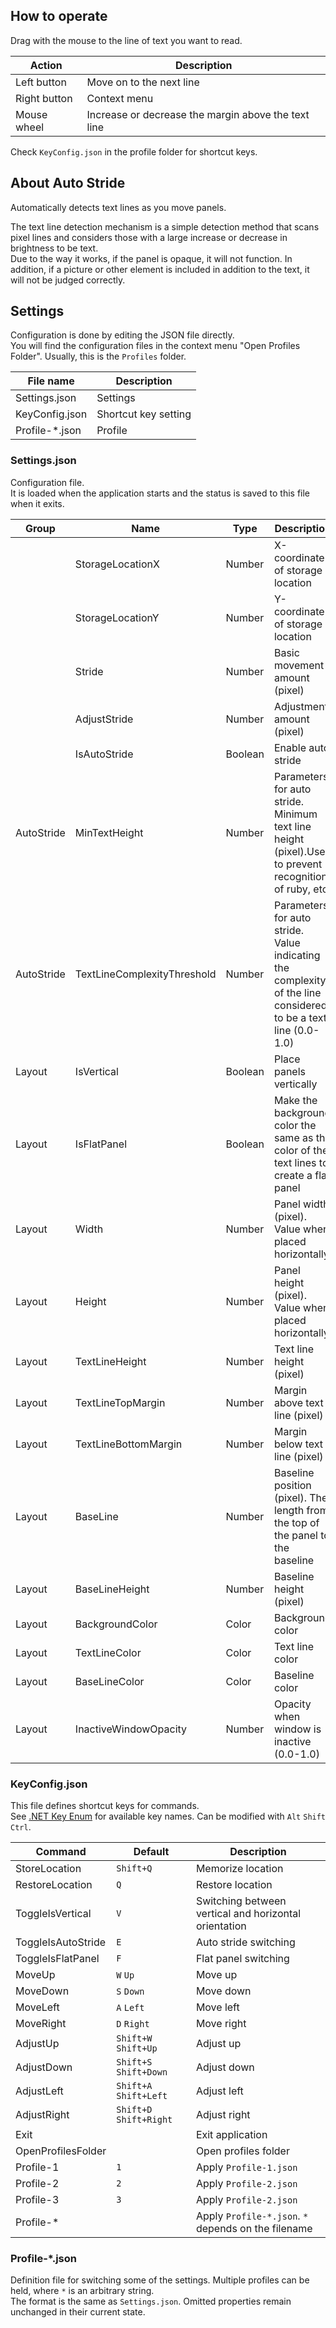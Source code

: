 ## How to operate

Drag with the mouse to the line of text you want to read.  

|Action|Description|
|----|----
|Left button|Move on to the next line
|Right button|Context menu
|Mouse wheel|Increase or decrease the margin above the text line

Check `KeyConfig.json` in the profile folder for shortcut keys.

## About Auto Stride

Automatically detects text lines as you move panels.

The text line detection mechanism is a simple detection method that scans pixel lines and considers those with a large increase or decrease in brightness to be text.  
Due to the way it works, if the panel is opaque, it will not function.
In addition, if a picture or other element is included in addition to the text, it will not be judged correctly.

## Settings

Configuration is done by editing the JSON file directly.  
You will find the configuration files in the context menu "Open Profiles Folder". Usually, this is the `Profiles` folder.

|File name|Description|
|--|-----
|Settings.json  |Settings
|KeyConfig.json |Shortcut key setting
|Profile-*.json |Profile

### Settings.json

Configuration file.  
It is loaded when the application starts and the status is saved to this file when it exits.

|Group|Name|Type|Description|
|-|--|-|-----
||StorageLocationX|Number|X-coordinate of storage location
||StorageLocationY|Number|Y-coordinate of storage location
||Stride|Number|Basic movement amount (pixel)
||AdjustStride|Number|Adjustment amount (pixel)
||IsAutoStride|Boolean|Enable auto stride
|AutoStride|MinTextHeight|Number|Parameters for auto stride. Minimum text line height (pixel).Used to prevent recognition of ruby, etc.
|AutoStride|TextLineComplexityThreshold|Number|Parameters for auto stride. Value indicating the complexity of the line considered to be a text line (0.0-1.0)
|Layout|IsVertical|Boolean|Place panels vertically
|Layout|IsFlatPanel|Boolean|Make the background color the same as the color of the text lines to create a flat panel
|Layout|Width|Number|Panel width (pixel). Value when placed horizontally
|Layout|Height|Number|Panel height (pixel). Value when placed horizontally
|Layout|TextLineHeight|Number|Text line height (pixel)
|Layout|TextLineTopMargin|Number|Margin above text line (pixel)
|Layout|TextLineBottomMargin|Number|Margin below text line (pixel)
|Layout|BaseLine|Number|Baseline position (pixel). The length from the top of the panel to the baseline
|Layout|BaseLineHeight|Number|Baseline height (pixel)
|Layout|BackgroundColor|Color|Background color
|Layout|TextLineColor|Color|Text line color
|Layout|BaseLineColor|Color|Baseline color
|Layout|InactiveWindowOpacity|Number|Opacity when window is inactive (0.0-1.0)

### KeyConfig.json

This file defines shortcut keys for commands.  
See [.NET Key Enum](https://learn.microsoft.com/dotnet/api/system.windows.input.key) for available key names.
Can be modified with `Alt` `Shift` `Ctrl`.

|Command|Default|Description|
|--|--|-----
|StoreLocation|`Shift+Q`|Memorize location
|RestoreLocation|`Q`|Restore location
|ToggleIsVertical|`V`|Switching between vertical and horizontal orientation
|ToggleIsAutoStride|`E`|Auto stride switching
|ToggleIsFlatPanel|`F`|Flat panel switching
|MoveUp|`W` `Up`|Move up
|MoveDown|`S` `Down`|Move down
|MoveLeft|`A` `Left`|Move left
|MoveRight|`D` `Right`|Move right
|AdjustUp|`Shift+W` `Shift+Up`|Adjust up
|AdjustDown|`Shift+S` `Shift+Down`|Adjust down
|AdjustLeft|`Shift+A` `Shift+Left`|Adjust left
|AdjustRight|`Shift+D` `Shift+Right`|Adjust right
|Exit||Exit application
|OpenProfilesFolder||Open profiles folder
|Profile-1|`1`|Apply `Profile-1.json`
|Profile-2|`2`|Apply `Profile-2.json`
|Profile-3|`3`|Apply `Profile-2.json`
|Profile-*||Apply `Profile-*.json`. `*` depends on the filename

### Profile-*.json

Definition file for switching some of the settings.
Multiple profiles can be held, where `*` is an arbitrary string.  
The format is the same as `Settings.json`.
Omitted properties remain unchanged in their current state.
